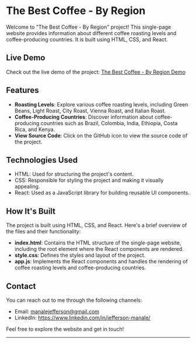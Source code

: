 # The Best Coffee - By Region

Welcome to "The Best Coffee - By Region" project! This single-page website provides information about different coffee roasting levels and coffee-producing countries. It is built using HTML, CSS, and React.

## Live Demo

Check out the live demo of the project: [The Best Coffee - By Region Demo](https://example.com)

## Features

- **Roasting Levels**: Explore various coffee roasting levels, including Green Beans, Light Roast, City Roast, Vienna Roast, and Italian Roast.
- **Coffee-Producing Countries**: Discover information about coffee-producing countries such as Brazil, Colombia, India, Ethiopia, Costa Rica, and Kenya.
- **View Source Code**: Click on the GitHub icon to view the source code of the project.

## Technologies Used

- HTML: Used for structuring the project's content.
- CSS: Responsible for styling the project and making it visually appealing.
- React: Used as a JavaScript library for building reusable UI components.

## How It's Built

The project is built using HTML, CSS, and React. Here's a brief overview of the files and their functionality:

- **index.html**: Contains the HTML structure of the single-page website, including the root element where the React components are rendered.
- **style.css**: Defines the styles and layout of the project.
- **app.js**: Implements the React components and handles the rendering of coffee roasting levels and coffee-producing countries.

## Contact

You can reach out to me through the following channels:
- Email: manalejefferson@gmail.com
- LinkedIn: https://www.linkedin.com/in/jefferson-manale/

Feel free to explore the website and get in touch!

---

